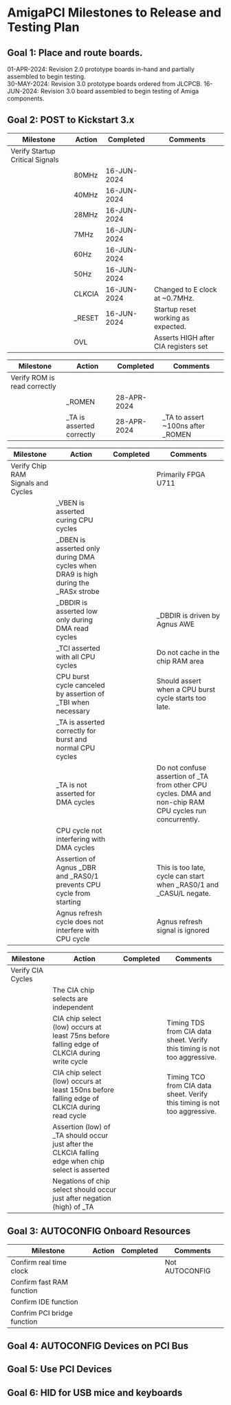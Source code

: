 # AmigaPCI Milestones to Release and Testing Plan

## Goal 1: Place and route boards.

01-APR-2024: Revision 2.0 prototype boards in-hand and partially assembled to begin testing.  
30-MAY-2024: Revision 3.0 prototype boards ordered from JLCPCB.
16-JUN-2024: Revision 3.0 board assembled to begin testing of Amiga components.

## Goal 2: POST to Kickstart 3.x

Milestone|Action|Completed|Comments
-|-|-|-
Verify Startup Critical Signals|||
||80MHz|16-JUN-2024|
||40MHz|16-JUN-2024|
||28MHz|16-JUN-2024|
||7MHz|16-JUN-2024|
||60Hz|16-JUN-2024|
||50Hz|16-JUN-2024|
||CLKCIA|16-JUN-2024|Changed to E clock at ~0.7MHz.
||_RESET|16-JUN-2024|Startup reset working as expected.
||OVL||Asserts HIGH after CIA registers set

Milestone|Action|Completed|Comments
-|-|-|-
Verify ROM is read correctly|||
||_ROMEN|28-APR-2024|
||_TA is asserted correctly|28-APR-2024|_TA to assert ~100ns after _ROMEN

Milestone|Action|Completed|Comments
-|-|-|-
Verify Chip RAM Signals and Cycles|||Primarily FPGA U711
||_VBEN is asserted curing CPU cycles
||_DBEN is asserted only during DMA cycles when DRA9 is high during the _RASx strobe
||_DBDIR is asserted low only during DMA read cycles||_DBDIR is driven by Agnus AWE
||_TCI asserted with all CPU cycles||Do not cache in the chip RAM area
||CPU burst cycle canceled by assertion of _TBI when necessary||Should assert when a CPU burst cycle starts too late.
||_TA is asserted correctly for burst and normal CPU cycles||
||_TA is not asserted for DMA cycles||Do not confuse assertion of _TA from other CPU cycles. DMA and non-chip RAM CPU cycles run concurrently.
||CPU cycle not interfering with DMA cycles||
||Assertion of Agnus _DBR and _RAS0/1 prevents CPU cycle from starting||This is too late, cycle can start when _RAS0/1 and _CASU/L negate.
||Agnus refresh cycle does not interfere with CPU cycle||Agnus refresh signal is ignored

Milestone|Action|Completed|Comments
-|-|-|-
Verify CIA Cycles|||
||The CIA chip selects are independent
||CIA chip select (low) occurs at least 75ns before falling edge of CLKCIA during write cycle||Timing TDS from CIA data sheet. Verify this timing is not too aggressive.
||CIA chip select (low) occurs at least 150ns before falling edge of CLKCIA during read cycle||Timing TCO from CIA data sheet. Verify this timing is not too aggressive.
||Assertion (low) of _TA should occur just after the CLKCIA falling edge when chip select is asserted
||Negations of chip select should occur just after negation (high) of _TA

## Goal 3: AUTOCONFIG Onboard Resources  

Milestone|Action|Completed|Comments
-|-|-|-
Confirm real time clock|||Not AUTOCONFIG
Confirm fast RAM function|||
Confirm IDE function|||
Confrim PCI bridge function|||

## Goal 4: AUTOCONFIG Devices on PCI Bus

## Goal 5: Use PCI Devices

## Goal 6: HID for USB mice and keyboards
